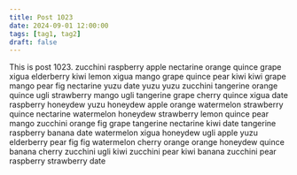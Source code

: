 ```yaml
---
title: Post 1023
date: 2024-09-01 12:00:00
tags: [tag1, tag2]
draft: false
---
```

This is post 1023.
zucchini
raspberry
apple
nectarine
orange
quince
grape
xigua
elderberry
kiwi
lemon
xigua
mango
grape
quince
pear
kiwi
kiwi
grape
mango
pear
fig
nectarine
yuzu
date
yuzu
yuzu
zucchini
tangerine
orange
quince
ugli
strawberry
mango
ugli
tangerine
grape
cherry
quince
xigua
date
raspberry
honeydew
yuzu
honeydew
apple
orange
watermelon
strawberry
quince
nectarine
watermelon
honeydew
strawberry
lemon
quince
pear
mango
zucchini
orange
fig
grape
tangerine
nectarine
kiwi
date
tangerine
raspberry
banana
date
watermelon
xigua
honeydew
ugli
apple
yuzu
elderberry
pear
fig
fig
watermelon
cherry
orange
orange
honeydew
quince
banana
cherry
zucchini
ugli
kiwi
zucchini
pear
kiwi
banana
zucchini
pear
raspberry
strawberry
date

